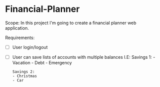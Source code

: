 # Financial-Planner

Scope:
In this project I'm going to create a financial planner web application.

Requirements:
- [ ] User login/logout
- [ ] User can save lists of accounts with multiple balances
I.E: 
      Savings 1:
      - Vacation
      - Debt
      - Emergency
      
      Savings 2:
      - Christmas
      - Car
